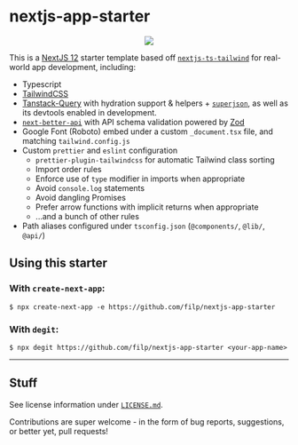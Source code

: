 # nextjs-app-starter

<p align="center">
  <img src="./screenshot.png">
</p>

This is a [NextJS 12](https://nextjs.org/) starter template based off [`nextjs-ts-tailwind`](https://github.com/filp/nextjs-ts-tailwind) for real-world app development, including:

- Typescript
- [TailwindCSS](https://tailwindcss.com/)
- [Tanstack-Query](https://tanstack.com/query/v4) with hydration support & helpers + [`superjson`](https://github.com/blitz-js/superjson), as well as its devtools enabled in development.
- [`next-better-api`](https://github.com/filp/next-better-api) with API schema validation powered by [Zod](https://github.com/colinhacks/zod)
- Google Font (Roboto) embed under a custom `_document.tsx` file, and matching `tailwind.config.js`
- Custom `prettier` and `eslint` configuration
  - `prettier-plugin-tailwindcss` for automatic Tailwind class sorting
  - Import order rules
  - Enforce use of `type` modifier in imports when appropriate
  - Avoid `console.log` statements
  - Avoid dangling Promises
  - Prefer arrow functions with implicit returns when appropriate
  - ...and a bunch of other rules
- Path aliases configured under `tsconfig.json` (`@components/`, `@lib/`, `@api/`)

## Using this starter

### With `create-next-app`:

```shell
$ npx create-next-app -e https://github.com/filp/nextjs-app-starter
```

### With `degit`:

```shell
$ npx degit https://github.com/filp/nextjs-app-starter <your-app-name>
```

---

## Stuff

See license information under [`LICENSE.md`](/LICENSE.md).

Contributions are super welcome - in the form of bug reports, suggestions, or better yet, pull requests!
